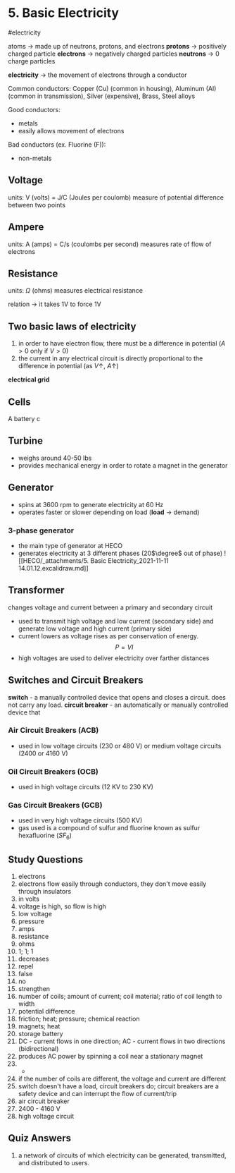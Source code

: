# 5. Basic Electricity
#electricity

atoms -> made up of neutrons, protons, and electrons
__protons__ -> positively charged particle
__electrons__ -> negatively charged particles
__neutrons__ -> 0 charge particles

__electricity__ -> the movement of electrons through a conductor

Common conductors: Copper (Cu) (common in housing), Aluminum (Al) (common in transmission), Silver (expensive), Brass, Steel alloys

Good conductors:
- metals
- easily allows movement of electrons

Bad conductors (ex. Fluorine (F)):
- non-metals

## Voltage
units: V (volts) = J/C (Joules per coulomb)
measure of potential difference between two points

## Ampere
units: A (amps) = C/s (coulombs per second)
measures rate of flow of electrons

## Resistance
units: $\Omega$ (ohms)
measures electrical resistance

relation -> it takes 1V to force 1V

## Two basic laws of electricity
1. in order to have electron flow, there must be a difference in potential ($A>0$ only if $V>0$)
2. the current in any electrical circuit is directly proportional to the difference in potential (as $V\uparrow$, $A\uparrow$)

__electrical grid__ 

## Cells
A battery c

## Turbine
- weighs around 40-50 lbs
- provides mechanical energy in order to rotate a magnet in the generator

## Generator
- spins at 3600 rpm to generate electricity at 60 Hz
- operates faster or slower depending on load (__load__ -> demand)

### 3-phase generator
- the main type of generator at HECO
- generates electricity at 3 different phases (20$\degree$ out of phase)
![[HECO/_attachments/5. Basic Electricity_2021-11-11 14.01.12.excalidraw.md]]
## Transformer
changes voltage and current between a primary and secondary circuit
- used to transmit high voltage and low current (secondary side) and generate low voltage and high current (primary side)
- current lowers as voltage rises as per conservation of energy.
$$
P = VI
$$
- high voltages are used to deliver electricity over farther distances

## Switches and Circuit Breakers

__switch__ - a manually controlled device that opens and closes a circuit. does not carry any load.
__circuit breaker__ - an automatically or manually controlled device that 

### Air Circuit Breakers (ACB)
- used in low voltage circuits (230 or 480 V) or medium voltage circuits (2400 or 4160 V)

### Oil Circuit Breakers (OCB)
- used in high voltage circuits (12 KV to 230 KV)

### Gas Circuit Breakers (GCB)
- used in very high voltage circuits (500 KV)
- gas used is a compound of sulfur and fluorine known as sulfur hexafluorine ($SF_6$)

## Study Questions
1. electrons
2. electrons flow easily through conductors, they don't move easily through insulators
3. in volts
4. voltage is high, so flow is high
5. low voltage
6. pressure
7. amps
8. resistance
9. ohms
10. 1; 1; 1
11. decreases
12. repel
13. false
14. no
15. strengthen
16. number of coils; amount of current; coil material; ratio of coil length to width
17. potential difference
18. friction; heat; pressure; chemical reaction
19. magnets; heat
20. storage battery
21. DC - current flows in one direction; AC - current flows in two directions (bidirectional)
22. produces AC power by spinning a coil near a stationary magnet
23. -
24. if the number of coils are different, the voltage and current are different
25. switch doesn't have a load, circuit breakers do; circuit breakers are a safety device and can interrupt the flow of current/trip
26. air circuit breaker
27. 2400 - 4160 V
28. high voltage circuit

## Quiz Answers
1. a network of circuits of which electricity can be generated, transmitted, and distributed to users.